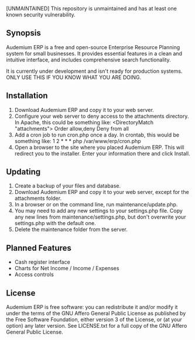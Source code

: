 [UNMAINTAINED] This repository is unmaintained and has at least one known security vulnerability.

## Synopsis

Audemium ERP is a free and open-source Enterprise Resource Planning system for small businesses. It provides essential features in a clean and intuitive interface, and includes comprehensive search functionality.

It is currently under development and isn't ready for production systems. ONLY USE THIS IF YOU KNOW WHAT YOU ARE DOING.

## Installation

1. Download Audemium ERP and copy it to your web server.
2. Configure your web server to deny access to the attachments directory. In Apache, this could be something like:
	<DirectoryMatch "attachments">
		Order allow,deny
		Deny from all
	</DirectoryMatch>
3. Add a cron job to run cron.php once a day. In crontab, this would be something like:
	1 2 * * * php /var/www/erp/cron.php
4. Open a browser to the site where you placed Audemium ERP. This will redirect you to the installer. Enter your information there and click Install.

## Updating

1. Create a backup of your files and database.
2. Download Audemium ERP and copy it to your web server, except for the attachments folder.
3. In a browser or on the command line, run maintenance/update.php.
4. You may need to add any new settings to your settings.php file. Copy any new lines from maintenance/settings.php, but don't overwrite your settings.php with the default one.
5. Delete the maintenance folder from the server.

## Planned Features

* Cash register interface
* Charts for Net Income / Income / Expenses
* Access controls

## License

Audemium ERP is free software: you can redistribute it and/or modify it under the terms of the GNU Affero General Public License as published by the Free Software Foundation, either version 3 of the License, or (at your option) any later version. See LICENSE.txt for a full copy of the GNU Affero General Public License.
